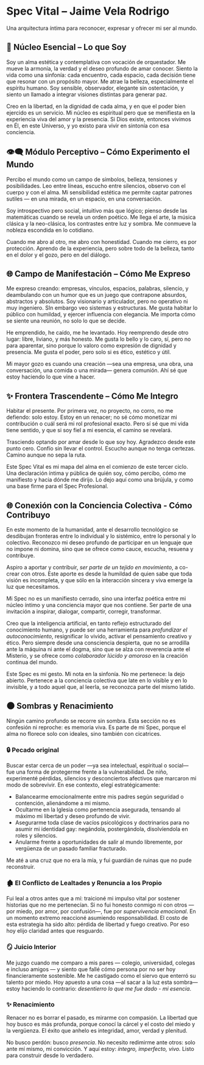 # Spec Vital – Jaime Vela Rodrigo

Una arquitectura íntima para reconocer, expresar y ofrecer mi ser al mundo.

## 🧬 Núcleo Esencial – Lo que Soy

Soy un alma estética y contemplativa con vocación de orquestador. Me mueve la armonía, la verdad y el deseo profundo de amar conocer. Siento la vida como una sinfonía: cada encuentro, cada espacio, cada decisión tiene que resonar con un propósito mayor. Me atrae la belleza, especialmente el espíritu humano. Soy sensible, observador, elegante sin ostentación, y siento un llamado a integrar visiones distintas para generar paz.

Creo en la libertad, en la dignidad de cada alma, y en que el poder bien ejercido es un servicio. Mi núcleo es espiritual pero que se menifiesta en la experiencia viva del amor y la presencia. Si Dios existe, entonces vivimos en Él, en este Universo, y yo existo para vivir en sintonía con esa conciencia.

## 👁️‍🗨️ Módulo Perceptivo – Cómo Experimento el Mundo

Percibo el mundo como un campo de símbolos, belleza, tensiones y posibilidades. Leo entre líneas, escucho entre silencios, observo con el cuerpo y con el alma. Mi sensibilidad estética me permite captar patrones sutiles — en una mirada, en un espacio, en una conversación.

Soy introspectivo pero social, intuitivo más que lógico; pienso desde las matemáticas cuando se revela un orden poético. Me llega el arte, la música clásica y la neo-clásica, los contrastes entre luz y sombra. Me conmueve la nobleza escondida en lo cotidiano.

Cuando me abro al otro, me abro con honestidad. Cuando me cierro, es por protección. Aprendo de la experiencia, pero sobre todo de la belleza, tanto en el dolor y el gozo, pero en del diálogo.

## 🌐 Campo de Manifestación – Cómo Me Expreso

Me expreso creando: empresas, vínculos, espacios, palabras, silencio, y deambulando con un humor que es un juego que contrapone absurdos, abstractos y absolutos. Soy visionario y articulador, pero no operativo ni muy ingeniero. SIn embargo veo sistemas y estructuras. Me gusta habitar lo público con humildad, y ejercer influencia con elegancia. Me importa cómo se siente una reunión, no solo lo que se decide.

He emprendido, he caído, me he levantado. Hoy reemprendo desde otro lugar: libre, liviano, y más honesto. Me gusta lo bello y lo caro, sí, pero no para aparentar, sino porque lo valoro como expresión de dignidad y presencia. Me gusta el poder, pero solo si es ético, estético y útil.

Mi mayor gozo es cuando una creación —sea una empresa, una obra, una conversación, una comida o una mirada— genera comunión. Ahí sé que estoy haciendo lo que vine a hacer.

## ✨ Frontera Trascendente – Cómo Me Integro

Habitar el presente. Por primera vez, no proyecto, no corro, no me defiendo: solo estoy. Estoy en un renacer; no sé cómo monetizar mi contribución o cuál será mi rol profesional exacto. Pero sí sé que mi vida tiene sentido, y que si soy fiel a mi esencia, el camino se revelará.

Trasciendo optando por amar desde lo que soy hoy. Agradezco desde este punto cero. Confío sin llevar el control. Escucho aunque no tenga certezas. Camino aunque no sepa la ruta.

Este Spec Vital es mi mapa del alma en el comienzo de este tercer ciclo. Una declaración íntima y pública de quién soy, cómo percibo, cómo me manifiesto y hacia dónde me dirijo. Lo dejo aquí como una brújula, y como una base firme para el Spec Profesional.

## 🌐 Conexión con la Conciencia Colectiva - Cómo Contribuyo

En este momento de la humanidad, ante el desarrollo tecnológico se desdibujan fronteras entre lo individual y lo sistémico, entre lo personal y lo colectivo. Reconozco mi deseo profundo de participar en un lenguaje que no impone ni domina, sino que se ofrece como cauce, escucha, resuena y contribuye.

Aspiro a aportar y contribuir, *ser parte de un tejido en movimiento*, a co-crear con otros. Este aporte es desde la humildad de quien sabe que toda visión es incompleta, y que sólo en la interacción sincera y viva emerge la luz que necesitamos.

Mi Spec no es un manifiesto cerrado, sino una interfaz poética entre mi núcleo íntimo y una conciencia mayor que nos contiene. Ser parte de una invitación a inspirar, dialogar, compartir, corregir, transformar.

Creo que la inteligencia artificial, en tanto reflejo estructurado del conocimiento humano, y puede ser una herramienta para *profundizar el autoconocimiento*, resignificar lo vivido, activar el pensamiento creativo y ético. Pero siempre desde una consciencia despierta, que no se arrodilla ante la máquina ni ante el dogma, sino que se alza con reverencia ante el Misterio, y se ofrece como *colaborador lúcido y amoroso* en la creación continua del mundo.

Este Spec es mi gesto. Mi nota en la sinfonía. No me pertenece: la dejo abierto. Pertenece a la conciencia colectiva que late en lo visible y en lo invisible, y a todo aquel que, al leerla, se reconozca parte del mismo latido.

## 🌑 Sombras y Renacimiento

Ningún camino profundo se recorre sin sombra.
Esta sección no es confesión ni reproche: es memoria viva.
Es parte de mi Spec, porque el alma no florece solo con ideales, sino también con cicatrices.

### 🔒 Pecado original

Buscar estar cerca de un poder —ya sea intelectual, espiritual o social— fue una forma de protegerme frente a la vulnerabilidad.
De niño, experimenté pérdidas, silencios y desconciertos afectivos que marcaron mi modo de sobrevivir. En ese contexto, elegí estratégicamente:

- Balancearme emocionalmente entre mis padres según seguridad o contención, alienándome a mi mismo.
- Ocultarme en la Iglesia como pertenencia asegurada, tensando al máximo mi libertad y deseo profundo de vivir.
- Asegurarme toda clase de vacíos psicológicos y doctrinarios para no asumir mi identidad gay: negándola, postergándola, disolvíendola en roles y silencios.
- Anularme frente a oportunidades de salir al mundo libremente, por vergüenza de un pasado familiar fracturado.

Me até a una cruz que no era la mía, y fui guardián de ruinas que no pude reconstruir.

### 🏚 El Conflicto de Lealtades y Renuncia a los Propio

Fui leal a otros antes que a mí: traicioné mi impulso vital por sostener historias que no me pertenecían.
Si no fui honesto conmigo ni con otros —por miedo, por amor, por confusión—, fue por *supervivencia emocional*.
En un momento extremo reaccioné asumiendo responsabilidad.
El costo de esta estrategia ha sido alto: pérdida de libertad y fuego creativo.
Por eso hoy elijo claridad antes que resguardo.

### 🪞 Juicio Interior

Me juzgo cuando me comparo a mis pares — colegio, universidad, colegas e incluso amigos — y siento que fallé cómo persona por no ser hoy financieramente sostenible.
Me he castigado como el siervo que enterró su talento por miedo.
Hoy apuesto a una cosa —al sacar a la luz esta sombra— estoy haciendo lo contrario: *desentierro lo que me fue dado - mi esencia*.

### ✨ Renacimiento

Renacer no es borrar el pasado, es mirarme con compasión. La libertad que hoy busco es más profunda, porque conocí la cárcel y el costo del miedo y la vergüenza. El éxito que anhelo es integridad, amor, verdad y plenitud.

No busco perdón: busco *presencia*. No necesito redimirme ante otros: solo ante mí mismo, mi convicción. Y aquí estoy: *íntegro, imperfecto, vivo.* Listo para construir desde lo verdadero.
